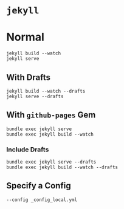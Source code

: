 # `jekyll`

# Normal

	jekyll build --watch
	jekyll serve

## With Drafts

	jekyll build --watch --drafts
	jekyll serve --drafts

## With `github-pages` Gem

	bundle exec jekyll serve
	bundle exec jekyll build --watch

### Include Drafts

	bundle exec jekyll serve --drafts
	bundle exec jekyll build --watch --drafts

## Specify a Config

	--config _config_local.yml
